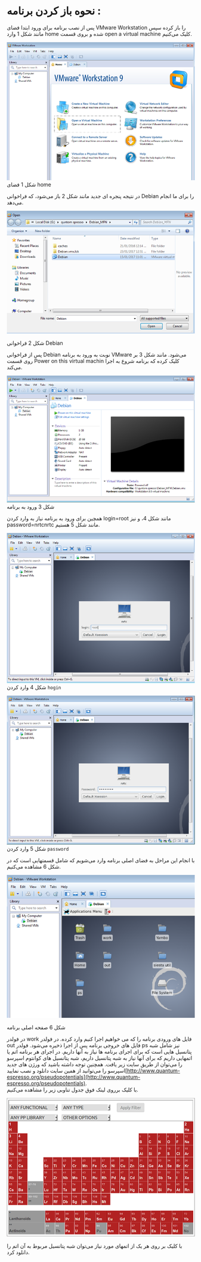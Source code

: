 # نحوه باز کردن برنامه :

پس از نصب برنامه برای ورود ابتدا فضای VMware Workstation را باز کرده سپس مانند شکل 1 وارد home شده و بروی قسمت open a virtual machine کلیک می‌کنیم.

![](/assets/1.png)شکل 1 فضای home  


در نتیجه پنجره ای جدید مانند شکل 2 باز می‌شود، که فراخوانی Debian را برای ما انجام می‌دهد.

![](/assets/2.png)

شکل 2 فراخوانی Debian  


پس از فراخوانی Debian نوبت به ورود به برنامه VMware می‌شود. مانند شکل 3 بر روی قسمت  Power on this virtual machin کلیک کرده که برنامه شروع به اجرا می‌کند.

![](/assets/3.png)شکل 3 ورود به برنامه  


همچین برای ورود به برنامه نیاز به وارد کردن login=root مانند شکل 4، و نیز password=nrtcnrtc مانند شکل 5 هستیم.

![](/assets/4.png)شکل 4 وارد کردن `hogin`

![](/assets/5.png)شکل 5 وارد کردن `password`  


با انجام این مراحل به فضای اصلی برنامه وارد می‌شویم که شامل قسمتهایی است که در شکل 6 مشاهده می‌کنیم.

![](/assets/6.png)

شکل 6 صفحه اصلی برنامه  


در فولدر work فایل های ورودی برنامه را که می خواهیم اجرا کنیم وارد کرده. در فولدر out فایل های خروجی برنامه پس از اجرا ذخیره می‌شود. فولدر ps نیز شامل شبه پتانسیل هایی است که برای اجرای برنامه ها نیاز به آنها داریم. در اجرای هر برنامه اتم یا اتمهایی داریم که برای آنها نیاز به شبه پتانسیل داریم، شبه پتانسیل های کوانتوم اسپرسو را می‌توان از طریق سایت زیر یافت. همچنین توجه داشته باشید که ورژن های جدید اسپرسو را می‌توانید از همین سایت دانلود و نصب نمایید[http://www.quantum-espresso.org/pseudopotentials](http://www.quantum-espresso.org/pseudopotentials).  
با کلیک برروی لینک فوق جدول تناوبی زیر را مشاهده می‌کنیم.

![](/assets/0.png)

با کلیک بر روی هر یک از اتمهای مورد نیاز می‌توان شبه پتانسیل مربوط به آن اتم را دانلود کرد.


